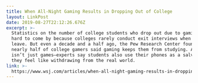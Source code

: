 ```yaml
---
title: When All-Night Gaming Results in Dropping Out of College
layout: LinkPost
date: 2019-08-27T22:12:26.676Z
excerpt: >-
  Statistics on the number of college students who drop out due to gaming are
  hard to come by because colleges rarely conduct exit interviews when students
  leave. But even a decade and a half ago, the Pew Research Center found that
  nearly half of college gamers said gaming keeps them from studying. And it
  isn’t just games—experts say students also use their phones as a salve when
  they feel like withdrawing from the real world.
link: >-
  https://www.wsj.com/articles/when-all-night-gaming-results-in-dropping-out-of-college-11566898208
---
```


